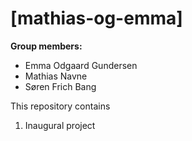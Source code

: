 # \[mathias-og-emma\]

**Group members:**
- Emma Odgaard Gundersen
- Mathias Navne
- Søren Frich Bang

This repository contains  
1. Inaugural project

